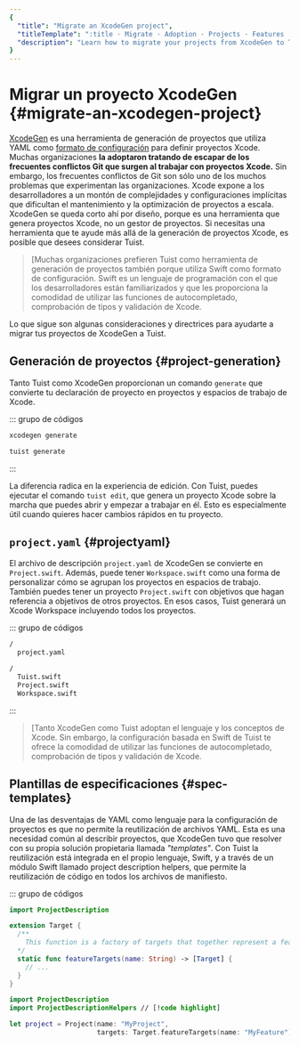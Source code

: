 ```yaml
---
{
  "title": "Migrate an XcodeGen project",
  "titleTemplate": ":title · Migrate · Adoption · Projects · Features · Guides · Tuist",
  "description": "Learn how to migrate your projects from XcodeGen to Tuist."
}
---
```

# Migrar un proyecto XcodeGen {#migrate-an-xcodegen-project}

[XcodeGen](https://github.com/yonaskolb/XcodeGen) es una herramienta de
generación de proyectos que utiliza YAML como [formato de
configuración](https://github.com/yonaskolb/XcodeGen/blob/master/Docs/ProjectSpec.md)
para definir proyectos Xcode. Muchas organizaciones **la adoptaron tratando de
escapar de los frecuentes conflictos Git que surgen al trabajar con proyectos
Xcode.** Sin embargo, los frecuentes conflictos de Git son sólo uno de los
muchos problemas que experimentan las organizaciones. Xcode expone a los
desarrolladores a un montón de complejidades y configuraciones implícitas que
dificultan el mantenimiento y la optimización de proyectos a escala. XcodeGen se
queda corto ahí por diseño, porque es una herramienta que genera proyectos
Xcode, no un gestor de proyectos. Si necesitas una herramienta que te ayude más
allá de la generación de proyectos Xcode, es posible que desees considerar
Tuist.

> [Muchas organizaciones prefieren Tuist como herramienta de generación de
> proyectos también porque utiliza Swift como formato de configuración. Swift es
> un lenguaje de programación con el que los desarrolladores están
> familiarizados y que les proporciona la comodidad de utilizar las funciones de
> autocompletado, comprobación de tipos y validación de Xcode.

Lo que sigue son algunas consideraciones y directrices para ayudarte a migrar
tus proyectos de XcodeGen a Tuist.

## Generación de proyectos {#project-generation}

Tanto Tuist como XcodeGen proporcionan un comando `generate` que convierte tu
declaración de proyecto en proyectos y espacios de trabajo de Xcode.

::: grupo de códigos

```bash [XcodeGen]
xcodegen generate
```

```bash [Tuist]
tuist generate
```
:::

La diferencia radica en la experiencia de edición. Con Tuist, puedes ejecutar el
comando `tuist edit`, que genera un proyecto Xcode sobre la marcha que puedes
abrir y empezar a trabajar en él. Esto es especialmente útil cuando quieres
hacer cambios rápidos en tu proyecto.

## `project.yaml` {#projectyaml}

El archivo de descripción `project.yaml` de XcodeGen se convierte en
`Project.swift`. Además, puede tener `Workspace.swift` como una forma de
personalizar cómo se agrupan los proyectos en espacios de trabajo. También
puedes tener un proyecto `Project.swift` con objetivos que hagan referencia a
objetivos de otros proyectos. En esos casos, Tuist generará un Xcode Workspace
incluyendo todos los proyectos.

::: grupo de códigos

```bash [XcodeGen directory structure]
/
  project.yaml
```

```bash [Tuist directory structure]
/
  Tuist.swift
  Project.swift
  Workspace.swift
```
:::

> [Tanto XcodeGen como Tuist adoptan el lenguaje y los conceptos de Xcode. Sin
> embargo, la configuración basada en Swift de Tuist te ofrece la comodidad de
> utilizar las funciones de autocompletado, comprobación de tipos y validación
> de Xcode.

## Plantillas de especificaciones {#spec-templates}

Una de las desventajas de YAML como lenguaje para la configuración de proyectos
es que no permite la reutilización de archivos YAML. Esta es una necesidad común
al describir proyectos, que XcodeGen tuvo que resolver con su propia solución
propietaria llamada *"templates"*. Con Tuist la reutilización está integrada en
el propio lenguaje, Swift, y a través de un módulo Swift llamado
<LocalizedLink href="/guides/features/projects/code-sharing">project description
helpers</LocalizedLink>, que permite la reutilización de código en todos los
archivos de manifiesto.

::: grupo de códigos
```swift [Tuist/ProjectDescriptionHelpers/Target+Features.swift]
import ProjectDescription

extension Target {
  /**
    This function is a factory of targets that together represent a feature.
  */
  static func featureTargets(name: String) -> [Target] {
    // ...
  }
}
```
```swift [Project.swift]
import ProjectDescription
import ProjectDescriptionHelpers // [!code highlight]

let project = Project(name: "MyProject",
                      targets: Target.featureTargets(name: "MyFeature")) // [!code highlight]
```
